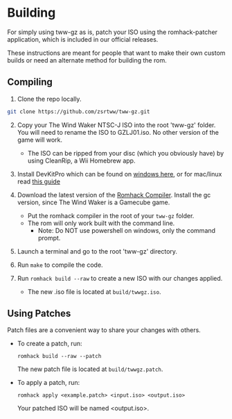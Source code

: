 # Building

For simply using tww-gz as is, patch your ISO using the romhack-patcher application, which is included in our official releases.

These instructions are meant for people that want to make their own custom builds or need an alternate method for building the rom.

## Compiling

1.  Clone the repo locally.

```bash
git clone https://github.com/zsrtww/tww-gz.git
```

2.  Copy your The Wind Waker NTSC-J ISO into the root 'tww-gz' folder.  You will need to rename the ISO to GZLJ01.iso.  No other version of the game will work.

    - The ISO can be ripped from your disc (which you obviously have) by using CleanRip, a Wii Homebrew app.

3.  Install DevKitPro which can be found on [windows here](https://github.com/devkitPro/installer/releases), or for mac/linux read [this guide](https://devkitpro.org/wiki/Getting_Started)

4.  Download the latest version of the [Romhack Compiler](https://github.com/zsrtp/romhack-compiler/releases). Install the gc version, since The Wind Waker is a Gamecube game.

    - Put the romhack compiler in the root of your `tww-gz` folder.
    - The rom will only work built with the command line.
        - Note:  Do NOT use powershell on windows, only the command prompt.

5.  Launch a terminal and go to the root 'tww-gz' directory.

6.  Run `make` to compile the code.

7.  Run `romhack build --raw` to create a new ISO with our changes applied.

    - The new .iso file is located at `build/twwgz.iso`.

## Using Patches

Patch files are a convenient way to share your changes with others.

- To create a patch, run:

  ```
  romhack build --raw --patch
  ```

  The new patch file is located at `build/twwgz.patch`.

- To apply a patch, run:

  ```
  romhack apply <example.patch> <input.iso> <output.iso>
  ```

  Your patched ISO will be named \<output.iso>.